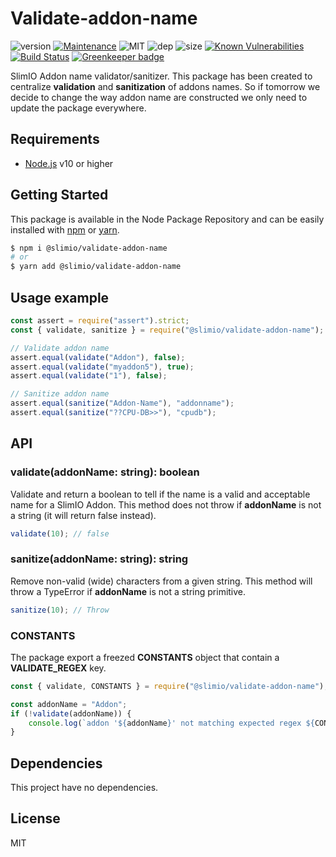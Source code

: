 # Validate-addon-name
![version](https://img.shields.io/badge/dynamic/json.svg?url=https://raw.githubusercontent.com/SlimIO/validate-addon-name/master/package.json&query=$.version&label=Version)
[![Maintenance](https://img.shields.io/badge/Maintained%3F-yes-green.svg)](https://github.com/SlimIO/validate-addon-name/commit-activity)
![MIT](https://img.shields.io/github/license/mashape/apistatus.svg)
![dep](https://img.shields.io/david/SlimIO/validate-addon-name)
![size](https://img.shields.io/github/languages/code-size/SlimIO/validate-addon-name)
[![Known Vulnerabilities](https://snyk.io//test/github/SlimIO/validate-addon-name/badge.svg?targetFile=package.json)](https://snyk.io//test/github/SlimIO/validate-addon-name?targetFile=package.json)
[![Build Status](https://travis-ci.com/SlimIO/validate-addon-name.svg?branch=master)](https://travis-ci.com/SlimIO/validate-addon-name) [![Greenkeeper badge](https://badges.greenkeeper.io/SlimIO/validate-addon-name.svg)](https://greenkeeper.io/)

SlimIO Addon name validator/sanitizer. This package has been created to centralize **validation** and **sanitization** of addons names. So if tomorrow we decide to change the way addon name are constructed we only need to update the package everywhere.

## Requirements
- [Node.js](https://nodejs.org/en/) v10 or higher

## Getting Started

This package is available in the Node Package Repository and can be easily installed with [npm](https://docs.npmjs.com/getting-started/what-is-npm) or [yarn](https://yarnpkg.com).

```bash
$ npm i @slimio/validate-addon-name
# or
$ yarn add @slimio/validate-addon-name
```

## Usage example
```js
const assert = require("assert").strict;
const { validate, sanitize } = require("@slimio/validate-addon-name");

// Validate addon name
assert.equal(validate("Addon"), false);
assert.equal(validate("myaddon5"), true);
assert.equal(validate("1"), false);

// Sanitize addon name
assert.equal(sanitize("Addon-Name"), "addonname");
assert.equal(sanitize("??CPU-DB>>"), "cpudb");
```

## API

### validate(addonName: string): boolean
Validate and return a boolean to tell if the name is a valid and acceptable name for a SlimIO Addon. This method does not throw if **addonName** is not a string (it will return false instead).

```js
validate(10); // false
```

### sanitize(addonName: string): string
Remove non-valid (wide) characters from a given string. This method will throw a TypeError if **addonName** is not a string primitive.

```js
sanitize(10); // Throw
```

### CONSTANTS
The package export a freezed **CONSTANTS** object that contain a **VALIDATE_REGEX** key.

```js
const { validate, CONSTANTS } = require("@slimio/validate-addon-name");

const addonName = "Addon";
if (!validate(addonName)) {
    console.log(`addon '${addonName}' not matching expected regex ${CONSTANTS.VALIDATE_REGEX}`)
}
```

## Dependencies
This project have no dependencies.

## License
MIT
